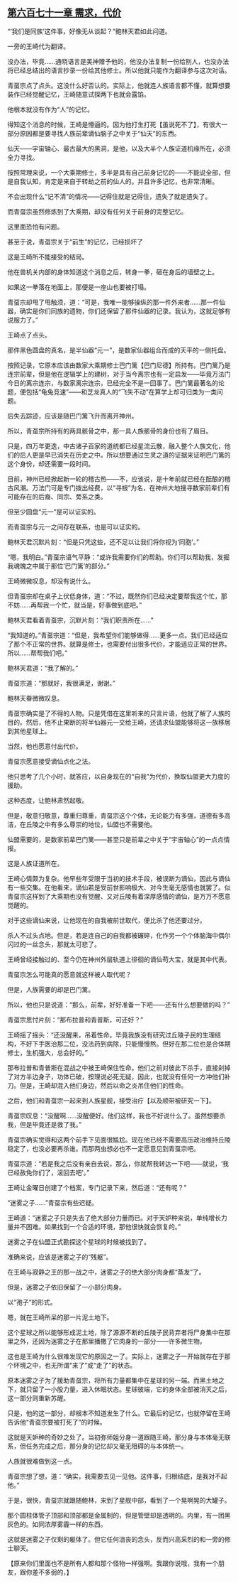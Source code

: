 ## [第六百七十一章 需求，代价](https://www.xxbiquge.com/11_11207/9234724.html)


  “‘我们是同族’这件事，好像无从谈起？”鲍林天君如此问道。

  一旁的王崎代为翻译。

  没办法，毕竟……通晓语言是美神赠予他的，他没办法复制一份给别人，也没办法将已经总结出的语言抄录一份给其他修士。所以他就只能作为翻译参与这次对话。

  青虿宗点了点头。这没什么好否认的。实际上，他就连人族语言都不懂，就算想要装作已经觉醒记忆，王崎随意试探两下也就会露馅。

  他根本就没有作为“人”的记忆。

  得知这个消息的时候，王崎是懵逼的。因为他打生打死【虽说死不了】，有很大一部分原因都是要寻找人族前辈谪仙脑子之中关于“仙天”的东西。

  仙天——宇宙轴心、最古最大的黑洞，是他，以及大半个人族证道机缘所在，必须全力寻找。

  按照常理来说，一个大乘期修士，多半是具有自己前身记忆的——不能说全部，但是自我认知，肯定是来自于转劫之前的仙人的。并且许多记忆，也非常清晰。

  不会出现什么“记不清”的情况——记得住就是记得住，遗失了就是遗失了。

  而青虿宗虽然修炼到了大乘期，却没有任何关于前身的完整记忆。

  这里面恐怕有问题。

  甚至于说，青虿宗关于“前生”的记忆，已经损坏了

  这是王崎所不能接受的结局。

  他在兽机关内部的身体知道这个消息之后，转身一拳，砸在身后的墙壁之上。

  如果这一拳落在地面上，那便是一座山也要被打塌。

  青虿宗却甩了甩触须，道：“可是，我唯一能够操纵的那一件外来者……那一件仙器，确实是你们同族的遗物，你们还保留了那件仙器的记录。我认为，这就足够有说服力了。”

  王崎点了点头。

  那件黑色圆盘的真名，是半仙器“元一”，是数家仙器组合而成的天平的一侧托盘。

  按照记录，它原本应该由数家大乘期修士巴门篱【巴门尼德】所持有。巴门篱乃是连宗前辈，但是他在逻辑学上的建树，对于当今离宗也有一定启发——毕竟万法门今日的离宗连宗，与数家离宗连宗，已经完全不是一回事了。巴门篱最著名的论题，便包括“龟兔竞速”——和芝龙真人的“飞矢不动”在算学上却可归类为一类问题。

  后失去踪迹，应该是随巴门篱飞升而离开神州。

  所以，青虿宗所持有的两具骸骨之中，那一具人族骸骨的身份也有了眉目。

  只是，四万年更迭，中古诸子百家的道统都已经星流云散，融入整个人族文化，他们的后人更是早已消失在历史之中。所以想要通过生灵之道的证据来证明巴门篱的这个身份，却还需要一段时间。

  目前，神州已经掀起新一轮的稽古热——不，应该说，是十年前就已经在酝酿的稽古风潮。万法门可是专门拨出经费，以“寻根”为名，在神州大地搜寻数家前辈们有可能存在的后裔、同宗、旁系之类。

  但至少圆盘“元一”是可以证实的。

  而青虿宗与元一之间存在联系，也是可以证实的。

  鲍林天君沉默片刻：“但是只凭这些，还不足以让我们将你视为‘同胞’。”

  “嗯，我明白。”青虿宗语气平静：“或许我需要你们的帮助。你们可以帮助我，发掘我魂魄之中属于那位‘巴门篱’的部分。”

  王崎微微叹息，却没有说什么。

  但青虿宗却在桌子上伏低身体，道：“不过，既然你们已经决定要帮我这个忙，那不妨……再帮我一个忙，就当是，好事做到底吧。”

  鲍林天君看着青虿宗，沉默片刻：“我们职责所在……”

  “我知道的。”青虿宗道：“但是，我希望你们能够做得……更多一点。我们已经适应了那个不正常的世界。就算是修士，也需要付出很多代价，才能适应正常的世界。所以……帮帮我们吧。”

  鲍林天君道：“我了解的。”

  青虿宗道：“那就好，我很满足，谢谢。”

  鲍林天眷微微叹息。

  青虿宗确实是了不得的人物。只是凭借在这里听来的只言片语，他就了解了人族的目的。然后，他不止果断的将半仙器元一交给王崎，还请求仙盟能够将这一族移居到其他星球上。

  当然，他也愿意付出代价。

  青虿宗愿意接受谪仙点化之法。

  他只思考了几个小时，就答应，以自身现在的“自我”为代价，换取仙盟更大力度的援助。

  这种态度，让鲍林肃然起敬。

  但是，敬意归敬意，尊重归尊重，青虿宗这个个体，无论能力有多强，道德有多高洁，在丘陵之中有多么尊崇的地位，仙盟也不需要他。

  仙盟需要的，是数家前辈巴门篱——甚至只是前辈之中关于“宇宙轴心”的一点点情报。

  这是人族证道所在。

  王崎心情颇为复杂。他早些年受限于当初的技术手段，被误断为谪仙，因此与谪仙有一些交集。在他看来，谪仙若是受前世影响极大、对今生毫无感情也就罢了。似青虿宗这样到了大乘期也没有觉醒、又对丘陵有着深厚感情的谪仙，是万万不愿意觉醒的。

  对于这些谪仙来说，让他现在的自我被前世取代，便比杀了他还要过分。

  杀人不过头点地。但是，若是连自己的自我都被碾碎，化作另一个个体脑海中偶尔闪过的一丝念头，那就太可悲了。

  王崎曾经接触过的、至今仍在神州外层轨道上徘徊的谪仙苟大宝，就是其中代表。

  青虿宗怎么可能真的愿意就这样被人取代呢？

  但是，人族需要的却是巴门篱。

  所以，他也只是说道：“那么，前辈，好好准备一下吧——还有什么想要做的吗？”

  青虿宗思忖片刻：“那布拉普和青普斯，可还好？”

  王崎摇了摇头：“还没醒来，吊着性命。毕竟我族没有研究过丘陵子民的生理结构，不好下手医治那二位，没法药到病除，只能慢慢熬。但好在那二位也是合体期修士，生机强大，总会好的。”

  那布拉普和青普斯在混战之中被王崎保住性命。他们之前对彼此下杀手，直接剁掉了对方半边身子，功体已破，按理说必死无疑，因此，也就没有任何一方冲他们补刀。但是，王崎却混入他们身边，然后以命之炎吊住他们的性命。

  之后，他们和青虿宗一起来到人族星舰，接受治疗【以及顺带被研究一下】。

  青虿宗叹息：“没醒啊……没醒便好。他们这样，我也不好说什么了。虽然想要杀我，但是毕竟还是救了我。”

  青虿宗确实觉得和这两个前手下见面很尴尬。现在他已经不需要高压政治维持丘陵稳定了，也没必要再杀谁。而那两虫想必也不一定愿意见到青虿宗吧。

  青虿宗道：“若是我之后没有亲自去说，那么，你就帮我转达一下吧——就说，‘我已经赦免你们了，滚回去吧’。”

  王崎让金曜日创建了个档案，专门记录下来，然后道：“还有呢？”

  “迷雾之子……”青虿宗有些迟疑。

  王崎道：“迷雾之子只是失去了绝大部分力量而已。对于天妒种来说，单纯增长力量并不困难。如果找到一个合适的环境，那他很快就会恢复的。”

  迷雾之子在仙盟正式勘探这个星球的时候被找到了。

  准确来说，应该是迷雾之子的“残躯”。

  在王崎与寂静之王的那一战之中，迷雾之子的绝大部分肉身都“蒸发”了。

  但是，迷雾之子依旧保留了一小部分肉身。

  以“孢子”的形式。

  嗯，就在王崎所呆的那一片泥土地下。

  这个星球之所以能够形成泥土地，除了源源不断的丘陵子民背弃者将尸身集中在那里之外，还因为迷雾之子在那里播撒了它肉身的一部分——许多微生物。

  这也是王崎为什么很难发现它的原因之一了。实际上，迷雾之子一开始就存在于那个环境之中，也无所谓“来了”或“走了”的状态。

  原本迷雾之子为了援助青虿宗，将所有力量都集中在星球的另一端。而黑土地之下，就只留了一小股力量，进入休眠状态。星球彼端，它的身体全部被消灭之后，这一部分则重新苏醒。

  只是，他的这一部分，却根本不知道发生了什么。它最后的记忆，也就停留在王崎告诉他“青虿宗要被打死了”的时候。

  这就是天妒种的奇妙之处了。当初弥师姐分身一道跟随王崎，那分身与本体毫无联系，但任务完成之后，那分身的记忆却又毫无阻碍的与本体统一。

  人族就很难做到这一点。

  青虿宗想了想，道：“确实，我需要去见一见他。这件事，归根结底，是我对不起他。”

  于是，很快，青虿宗就跟随鲍林，来到了星舰中部，看到了一个晃啊晃的大罐子。

  那个圆柱体管子顶部和顶部都是金属制的，但是管壁却是透明的。内里，有一团黑灰色的。如同浓厚雾霾一样的东西。

  这就是迷雾之子仅剩的躯体了。但它任何沮丧的念头，反而兴高采烈的和一旁的修士聊天。

  【原来你们里面也不是所有人都和那个怪物一样强啊。我跟你说哦，我有一个朋友，跟你差不多弱的，】
